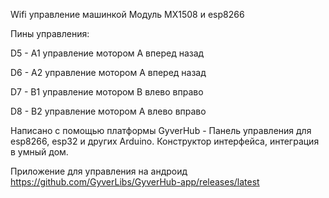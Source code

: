  Wifi управление машинкой Модуль MX1508  и esp8266

 Пины управления:
 
D5 - A1 управление мотором A вперед назад

D6 - A2 управление мотором A вперед назад

D7 - B1 управление мотором B влево вправо

D8 - B2 управление мотором A влево вправо

Написано с помощью платформы GyverHub - Панель управления для esp8266, esp32 и других Arduino. Конструктор интерфейса, интеграция в умный дом.

Приложение для управления на андроид https://github.com/GyverLibs/GyverHub-app/releases/latest
